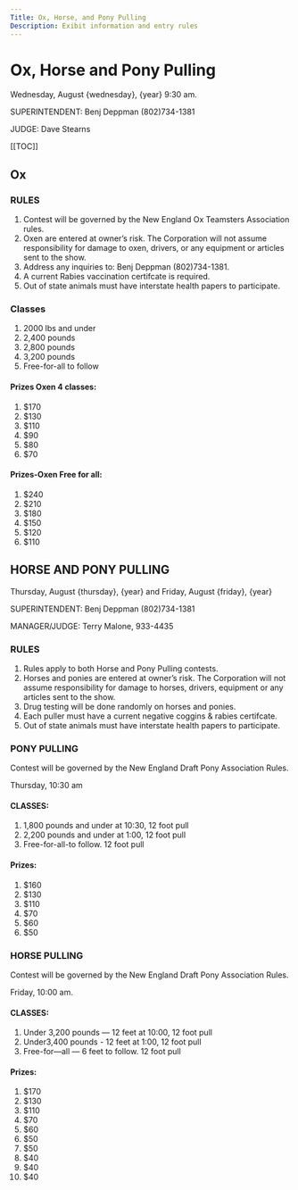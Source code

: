 ```yaml
---
Title: Ox, Horse, and Pony Pulling
Description: Exibit information and entry rules
---
```


# Ox, Horse and Pony Pulling

Wednesday, August {wednesday}, {year} 9:30 am.

SUPERINTENDENT: Benj Deppman (802)734-1381

JUDGE: Dave Stearns


[[TOC]]

## Ox

### RULES
1. Contest will be governed by the New England Ox Teamsters Association rules.
2. Oxen are entered at owner’s risk. The Corporation will not assume responsibility for
damage to oxen, drivers, or any equipment or articles sent to the show.
3. Address any inquiries to: Benj Deppman (802)734-1381.
4. A current Rabies vaccination certifcate is required.
5. Out of state animals must have interstate health papers to participate.


### Classes
1. 2000 lbs and under
2. 2,400 pounds
3. 2,800 pounds
4. 3,200 pounds
5. Free-for-all to follow

#### Prizes Oxen 4 classes:
1. $170
2. $130
3. $110
4. $90
5. $80
6. $70

#### Prizes-Oxen Free for all:
1. $240
2. $210
3. $180
4. $150
5. $120
6. $110

## HORSE AND PONY PULLING
Thursday, August {thursday}, {year}  and Friday, August {friday}, {year}

SUPERINTENDENT: Benj Deppman (802)734-1381

MANAGER/JUDGE: Terry Malone, 933-4435

### RULES
1. Rules apply to both Horse and Pony Pulling contests.
2. Horses and ponies are entered at owner’s risk. The Corporation will not assume responsibility for
damage to horses, drivers, equipment or any articles sent to the show.
3. Drug testing will be done randomly on horses and ponies.
4. Each puller must have a current negative coggins & rabies certifcate.
5. Out of state animals must have interstate health papers to participate.

### PONY PULLING

Contest will be governed by the New England Draft Pony Association Rules.

Thursday, 10:30 am

#### CLASSES:
1. 1,800 pounds and under at 10:30, 12 foot pull
2. 2,200 pounds and under at 1:00, 12 foot pull
3. Free-for-all-to follow. 12 foot pull

#### Prizes:
1. $160
2. $130
3. $110
4. $70
5. $60
6. $50

### HORSE PULLING
Contest will be governed by the New England Draft Pony Association Rules.

Friday, 10:00 am.

#### CLASSES:
1. Under 3,200 pounds — 12 feet at 10:00, 12 foot pull
2. Under3,400 pounds - 12 feet at 1:00, 12 foot pull
3. Free-for—all — 6 feet to follow. 12 foot pull

#### Prizes: 
1. $170
2. $130
3. $110
4. $70
5. $60
6. $50
7. $50
8. $40 
9. $40
10. $40

